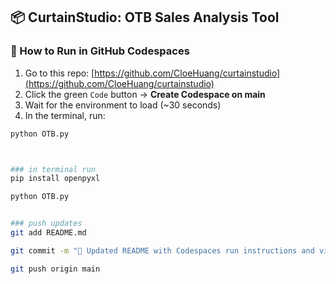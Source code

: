## 📦 CurtainStudio: OTB Sales Analysis Tool

### 🔧 How to Run in GitHub Codespaces

1. Go to this repo: [https://github.com/CloeHuang/curtainstudio](https://github.com/CloeHuang/curtainstudio)
2. Click the green `Code` button → **Create Codespace on main**
3. Wait for the environment to load (~30 seconds)
4. In the terminal, run:

```bash
python OTB.py



### in terminal run
pip install openpyxl

python OTB.py


### push updates
git add README.md

git commit -m "📝 Updated README with Codespaces run instructions and visuals"

git push origin main
